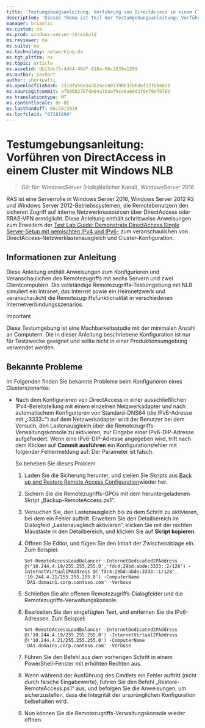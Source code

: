 ```yaml
---
title: 'Testumgebungsanleitung: Vorführung von DirectAccess in einem Cluster mit Windows NLB'
description: 'Dieses Thema ist Teil der Testumgebungsanleitung: Vorführen von DirectAccess in einem Cluster mit Windows NLB für Windows Server 2016'
manager: brianlic
ms.custom: na
ms.prod: windows-server-threshold
ms.reviewer: na
ms.suite: na
ms.technology: networking-da
ms.tgt_pltfrm: na
ms.topic: article
ms.assetid: db15dcf5-4d64-48d7-818a-06c2839e1289
ms.author: pashort
author: shortpatti
ms.openlocfilehash: 2318fa58a343b24ec401390b3cbbd6f22fe86870
ms.sourcegitcommit: afb0602767de64a76aaf9ce6a60d2f0e78efb78b
ms.translationtype: MT
ms.contentlocale: de-DE
ms.lasthandoff: 06/20/2019
ms.locfileid: "67281600"
---
```

# <a name="test-lab-guide-demonstrate-directaccess-in-a-cluster-with-windows-nlb"></a>Testumgebungsanleitung: Vorführen von DirectAccess in einem Cluster mit Windows NLB

>Gilt für: WindowsServer (Halbjährlicher Kanal), WindowsServer 2016

RAS ist eine Serverrolle in Windows Server 2016, Windows Server 2012 R2 und Windows Server 2012-Betriebssystemen, die Remotebenutzern den sicheren Zugriff auf interne Netzwerkressourcen über DirectAccess oder RRAS-VPN ermöglicht. Diese Anleitung enthält schrittweise Anweisungen zum Erweitern der [Test Lab Guide: Demonstrate DirectAccess Single Server-Setup mit gemischten IPv4 und IPv6-](https://go.microsoft.com/fwlink/p/?LinkId=237004) zum veranschaulichen von DirectAccess-Netzwerklastenausgleich und Cluster-Konfiguration.  
  
## <a name="about-this-guide"></a>Informationen zur Anleitung  
Diese Anleitung enthält Anweisungen zum Konfigurieren und Veranschaulichen des Remotezugriffs mit sechs Servern und zwei Clientcomputern. Die vollständige Remotezugriffs-Testumgebung mit NLB  simuliert ein Intranet, das Internet sowie ein Heimnetzwerk und veranschaulicht die Remotezugriffsfunktionalität in verschiedenen Internetverbindungsszenarios.  
  
> [!IMPORTANT]  
> Diese Testumgebung ist eine Machbarkeitsstudie mit der minimalen Anzahl an Computern. Die in dieser Anleitung beschriebene Konfiguration ist nur für Testzwecke geeignet und sollte nicht in einer Produktionsumgebung verwendet werden.  
  
## <a name="KnownIssues"></a>Bekannte Probleme  
Im Folgenden finden Sie bekannte Probleme beim Konfigurieren eines Clusterszenarios:  
  
-   Nach dem Konfigurieren von DirectAccess in einer ausschließlichen IPv4-Bereitstellung mit einem einzelnen Netzwerkadapter und nach automatischem Konfigurieren von Standard-DNS64 (die IPv6-Adresse mit „:3333::“) auf dem Netzwerkadapter wird der Benutzer bei dem Versuch, den Lastenausgleich über die Remotezugriffs-Verwaltungskonsole zu aktivieren, zur Eingabe einer IPv6-DIP-Adresse aufgefordert. Wenn eine IPv6-DIP-Adresse angegeben wird, tritt nach dem Klicken auf **Commit ausführen** ein Konfigurationsfehler mit folgender Fehlermeldung auf: Der Parameter ist falsch.  
  
    So beheben Sie dieses Problem  
  
    1.  Laden Sie die Sicherung herunter, und stellen Sie Skripts aus [Back up and Restore Remote Access Configuration](https://gallery.technet.microsoft.com/Back-up-and-Restore-Remote-e157e6a6)wieder her.  
  
    2.  Sichern Sie die Remotezugriffs-GPOs mit dem heruntergeladenen Skript „Backup-RemoteAccess.ps1“.  
  
    3.  Versuchen Sie, den Lastenausgleich bis zu dem Schritt zu aktivieren, bei dem ein Fehler auftritt. Erweitern Sie den Detailbereich im Dialogfeld „Lastenausgleich aktivieren“, klicken Sie mit der rechten Maustaste in den Detailbereich, und klicken Sie auf **Skript kopieren**.  
  
    4.  Öffnen Sie Editor, und fügen Sie den Inhalt der Zwischenablage ein. Zum Beispiel:  
  
        ```  
        Set-RemoteAccessLoadBalancer -InternetDedicatedIPAddress @('10.244.4.19/255.255.255.0','fdc4:29bd:abde:3333::2/128') -InternetVirtualIPAddress @('fdc4:29bd:abde:3333::1/128', '10.244.4.21/255.255.255.0') -ComputerName 'DA1.domain1.corp.contoso.com' -Verbose  
        ```  
  
    5.  Schließen Sie alle offenen Remotezugriffs-Dialogfelder und die Remotezugriffs-Verwaltungskonsole.  
  
    6.  Bearbeiten Sie den eingefügten Text, und entfernen Sie die IPv6-Adressen. Zum Beispiel:  
  
        ```  
        Set-RemoteAccessLoadBalancer -InternetDedicatedIPAddress @('10.244.4.19/255.255.255.0') -InternetVirtualIPAddress @('10.244.4.21/255.255.255.0') -ComputerName 'DA1.domain1.corp.contoso.com' -Verbose  
        ```  
  
    7.  Führen Sie den Befehl aus dem vorherigen Schritt in einem PowerShell-Fenster mit erhöhten Rechten aus.  
  
    8.  Wenn während der Ausführung des Cmdlets ein Fehler auftritt (nicht durch falsche Eingabewerte), führen Sie den Befehl „Restore-RemoteAccess.ps1“ aus, und befolgen Sie die Anweisungen, um sicherzustellen, dass die Integrität der ursprünglichen Konfiguration beibehalten wird.  
  
    9. Nun können Sie die Remotezugriffs-Verwaltungskonsole wieder öffnen.  
  


